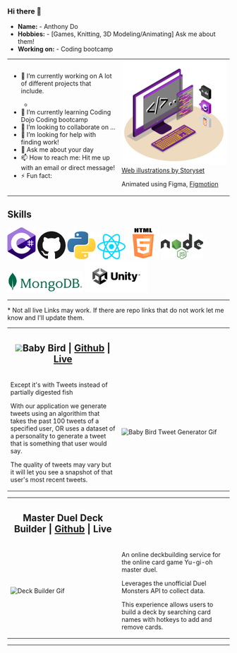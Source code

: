 
<style>
.heading1 {
    color: red;
    font-weight:700;
    font-size: 35px;
}
.heading2 {
    color: blue;
    font-weight:700;
    font-size: 30px;
}
</style>

### Hi there 👋

<!-- - 🔭 I’m currently working on A lot of different projects that include. 
- 🌱 I’m currently learning Coding Dojo Coding bootcamp
- 👯 I’m looking to collaborate on ...
- 🤔 
- 💬 Ask me about your day
- 📫 How to reach me: Hit me up with an email or direct message!
- ⚡ Fun fact:  -->

<!--
**CurryFriedRice/CurryFriedRice** is a ✨ _special_ ✨ repository because its `README.md` (this file) appears on your GitHub profile.

- 🔭 I’m currently working on A lot of different projects that include. 
- 🌱 I’m currently learning Coding Dojo Coding bootcamp
- 👯 I’m looking to collaborate on ...
- 🤔 I’m looking for help with finding work!
- 💬 Ask me about React or C#
- 📫 How to reach me: Hit me up with an email or direct message!
- 😄 Pronouns: [He, Him, They, Them]
- ⚡ Fun fact: 
-->

* **Name:** - Anthony Do
* **Hobbies:** - [Games, Knitting, 3D Modeling/Animating] Ask me about them!
* **Working on:** - Coding bootcamp

<table>
  <tr>
    <td style="width:50%">
      <ul>
        <li> 🔭 I’m currently working on A lot of different projects that include. </li>
            <ul>
                <li></li>
            </ul>
        <li> 🌱 I’m currently learning Coding Dojo Coding bootcamp </li>
        <li> 👯 I’m looking to collaborate on ... </li>
        <li> 🤔 I’m looking for help with finding work! </li>
        <li> 💬 Ask me about your day </li>
        <li> 📫 How to reach me: Hit me up with an email or direct message! </li>
        <li> ⚡ Fun fact: </li>
    </td>
    <td style="width:50%">
        <img src=./Assets/img/ScrollingItem.gif style="width:250px"/>
        <div>
            <a href="https://storyset.com/web">Web illustrations by Storyset</a>
            <p>Animated using Figma, <a href="https://www.figma.com/community/plugin/733025261168520714/Figmotion">Figmotion</a><p>
        </div>
    </td>
  </tr>
</table> 

<h2>Skills</h2>
<img src="./assets/img/logos/CSharp.svg" alt="img text" style="width:64px"/> 
<img src="./assets/img/logos/github.svg" alt="img text" style="width:64px"/>
<img src="./assets/img/logos/Python.svg" alt="img text" style="width:64px"/>
<img src="./assets/img/logos/react.svg" alt="img text" style="width:64px"/>
<img src="./assets/img/logos/HTML_Badge.svg" alt="img text" style="width:72px"/>
<img src="./assets/img/logos/Node.svg" alt="img text" style="width:96px"/>
<img src="./assets/img/logos/Mongo.svg" alt="img text" style="width:172px"/>
<img src="./assets/img/logos/Unity.svg" alt="img text" style="height:72px"/>


<hr>
<p>* Not all live Links may work. If there are repo links that do not work let me know and I'll update them.</p>

<table>
    <tr>
        <th style="width:50%">
            <h2>
                <b><img src=./assets/img/babybird.ico style="height:32px"/>Baby Bird | <a href="https://github.com/bdulude/twitter-baby-birding">Github</a> | <a href="http://penguin.recipes/">Live</a</b>
            </h2>
        </th>
    </tr>
    <tr>
        <td style="width:50%">
            <p>Except it's with Tweets instead of partially digested fish</p>
            <p>With our application we generate tweets using an algorithim that takes the past 100 tweets of a specified user, OR uses a dataset of a personality to generate a tweet that is something that user would say.</p>
            <p>The quality of tweets may vary but it will let you see a snapshot of that user's most recent tweets.</p>
        </td>
        <td style="width:50%">
            <img src=./assets/img/TweetGenerator.gif alt="Baby Bird Tweet Generator Gif" style="width:500px">
        </td>
    </tr>
</table>

<table>
    <tr>
        <th style="width:50%">
            <h2><b>Master Duel Deck Builder | <a href="https://github.com/CurryFriedRice/masterduel_deckbuilder">Github</a> | <a>Live</a></b></h2>
        </th>
    </tr>
    <tr>
        <td style="width:50%">
            <img src=./assets/img/Deckbuilder.gif alt="Deck Builder Gif"style="width:500px">
        </td>
        <td style="width:50%">
            <p>An online deckbuilding service for the online card game Yu-gi-oh master duel.<p>
            <p>Leverages the unofficial Duel Monsters API to collect data.</p>
            <p>This experience allows users to build a deck by searching card names with hotkeys to add and remove cards. </p>
        </td>
    </tr>
</table>

<hr>

<!-- TODO -->
<!-- 
    I don't know... Do Hobby Stuff?
    Coding Dojo Stuff here
 -->



